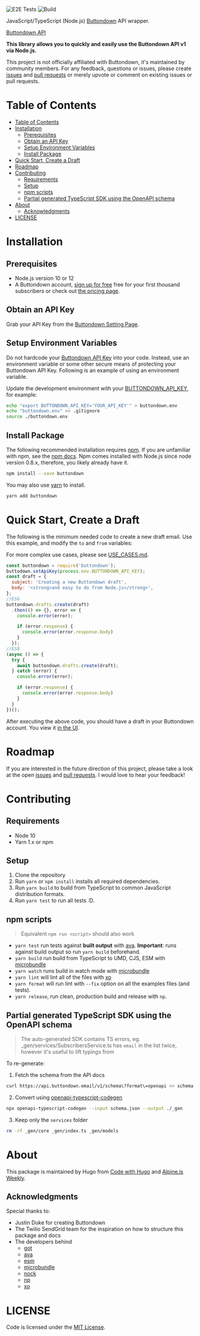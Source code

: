 ![E2E Tests](https://github.com/HugoDF/buttondown/workflows/E2E%20Tests/badge.svg) ![Build](https://github.com/HugoDF/buttondown/workflows/Build%20&%20test/badge.svg)

JavaScript/TypeScript (Node.js) [Buttondown](https://buttondown.email) API wrapper.

[Buttondown API](https://api.buttondown.email/v1/schema)

**This library allows you to quickly and easily use the Buttondown API v1 via Node.js.**

This project is not officially affiliated with Buttondown, it's maintained by community members. For any feedback, questions or issues, please create [issues](https://github.com/HugoDF/buttondown/issues) and [pull requests](https://github.com/HugoDF/buttondown/blob/master/README.md#contributing) or merely upvote or comment on existing issues or pull requests.

# Table of Contents

- [Table of Contents](#table-of-contents)
- [Installation](#installation)
  - [Prerequisites](#prerequisites)
  - [Obtain an API Key](#obtain-an-api-key)
  - [Setup Environment Variables](#setup-environment-variables)
  - [Install Package](#install-package)
- [Quick Start, Create a Draft](#quick-start-create-a-draft)
- [Roadmap](#roadmap)
- [Contributing](#contributing)
  - [Requirements](#requirements)
  - [Setup](#setup)
  - [npm scripts](#npm-scripts)
  - [Partial generated TypeScript SDK using the OpenAPI schema](#partial-generated-typescript-sdk-using-the-openapi-schema)
- [About](#about)
  - [Acknowledgments](#acknowledgments)
- [LICENSE](#license)

# Installation

## Prerequisites

- Node.js version 10 or 12
- A Buttondown account, [sign up for free](https://buttondown.email/register?source=buttondown-nodejs) free for your first thousand subscribers or check out [the pricing page](https://buttondown.email/pricing?source=buttondown-nodejs).

## Obtain an API Key

Grab your API Key from the [Buttondown Setting Page](https://buttondown.email/settings).

## Setup Environment Variables

Do not hardcode your [Buttondown API Key](https://buttondown.email/settings) into your code. Instead, use an environment variable or some other secure means of protecting your Buttondown API Key. Following is an example of using an environment variable.

Update the development environment with your [BUTTONDOWN_API_KEY](https://buttondown.email/settings), for example:

```bash
echo "export BUTTONDOWN_API_KEY='YOUR_API_KEY'" > buttondown.env
echo "buttondown.env" >> .gitignore
source ./buttondown.env
```

## Install Package

The following recommended installation requires [npm](https://npmjs.org/). If you are unfamiliar with npm, see the [npm docs](https://npmjs.org/doc/). Npm comes installed with Node.js since node version 0.8.x, therefore, you likely already have it.

```sh
npm install --save buttondown
```

You may also use [yarn](https://yarnpkg.com/en/) to install.

```sh
yarn add buttondown
```

<a name="quick-start"></a>
# Quick Start, Create a Draft

The following is the minimum needed code to create a new draft email. Use this example, and modify the `to` and `from` variables:

For more complex use cases, please see [USE_CASES.md](./USE_CASES.md).

```js
const buttondown = require('buttondown');
buttodown.setApiKey(process.env.BUTTONDOWN_API_KEY);
const draft = {
  subject: 'Creating a new Buttondown draft',
  body: '<strong>and easy to do from Node.js</strong>',
};
//ES6
buttondown.drafts.create(draft)
  .then(() => {}, error => {
    console.error(error);

    if (error.response) {
      console.error(error.response.body)
    }
  });
//ES8
(async () => {
  try {
    await buttondown.drafts.create(draft);
  } catch (error) {
    console.error(error);

    if (error.response) {
      console.error(error.response.body)
    }
  }
})();
```

After executing the above code, you should have a draft in your Buttondown account. You view it [in the UI](https://buttondown.email/emails/drafts).

# Roadmap

If you are interested in the future direction of this project, please take a look at the open [issues](https://github.com/HugoDF/buttondown/issues) and [pull requests](https://github.com/HugoDF/buttondown/pulls). I would love to hear your feedback!

# Contributing

## Requirements

- Node 10
- Yarn 1.x or npm

## Setup

1. Clone the repository
2. Run `yarn` or `npm install` installs all required dependencies.
3. Run `yarn build` to build from TypeScript to common JavaScript distribution formats.
4. Run `yarn test` to run all tests :D.

## npm scripts

> Equivalent `npm run <script>` should also work

- `yarn test` run tests against **built output** with [ava](https://github.com/avajs/ava). **Important**: runs against build output so run `yarn build` beforehand.
- `yarn build` run build from TypeScript to UMD, CJS, ESM with [microbundle](https://github.com/developit/microbundle)
- `yarn watch` runs build in watch mode with [microbundle](https://github.com/developit/microbundle)
- `yarn lint` will lint all of the files with [xo](https://github.com/xojs/xo)
- `yarn format` will run lint with `--fix` option on all the examples files (and tests).
- `yarn release`, run clean, production build and release with `np`.

## Partial generated TypeScript SDK using the OpenAPI schema

> The auto-generated SDK contains TS errors, eg. _gen/services/SubscribersService.ts has `email` in the list twice, however it's useful to lift typings from

To re-generate:

1. Fetch the schema from the API docs
```sh
curl https://api.buttondown.email/v1/schema\?format\=openapi >> schema.json
```
2. Convert using [openapi-typescript-codegen](https://github.com/ferdikoomen/openapi-typescript-codegen)
```sh
npx openapi-typescript-codegen --input schema.json --output ./_gen
```
3. Keep only the `services` folder
```sh
rm -rf _gen/core _gen/index.ts _gen/models
```

# About

This package is maintained by Hugo from [Code with Hugo](https://codewithhugo.com) and [Alpine.js Weekly](https://alpinejs.codewithhugo.com/newsletter).

## Acknowledgments


Special thanks to:

- Justin Duke for creating Buttondown
- The Twilio SendGrid team for the inspiration on how to structure this package and docs
- The developers behind
  - [got](https://github.com/sindresorhus/got#readme)
  - [ava](https://avajs.dev)
  - [esm](https://github.com/standard-things/esm#readme)
  - [microbundle](https://github.com/developit/microbundle#readme)
  - [nock](https://github.com/nock/nock#readme)
  - [np](https://github.com/sindresorhus/np#readme)
  - [xo](https://github.com/xojs/xo#readme)

# LICENSE

Code is licensed under the [MIT License](./LICENSE).

